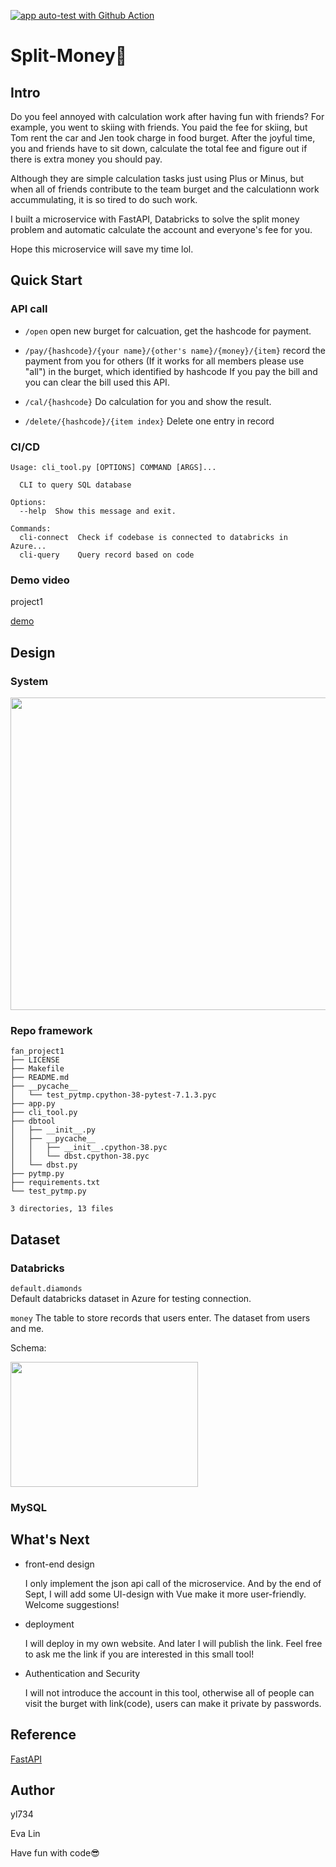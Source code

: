 [![app auto-test with Github Action](https://github.com/nogibjj/fan_project1/actions/workflows/apptest.yml/badge.svg)](https://github.com/nogibjj/fan_project1/actions/workflows/apptest.yml)


# Split-Money🤔

## Intro
Do you feel annoyed with calculation work after having fun with friends? For example, you went to skiing with friends. You paid the fee for skiing, but Tom rent the car and Jen took charge in food burget. After the joyful time, you and friends have to sit down, calculate the total fee and figure out if there is extra money you should pay. 

Although they are simple calculation tasks just using Plus or Minus, but when all of friends contribute to the team burget and the calculationn work accummulating, it is so tired to do such work. 

I built a microservice with FastAPI, Databricks to solve the split money problem and automatic calculate the account and everyone's fee for you. 

Hope this microservice will save my time lol. 

## Quick Start

### API call
- `/open`
  open new burget for calcuation, get the hashcode for payment.
  
- `/pay/{hashcode}/{your name}/{other's name}/{money}/{item}` 
  record the payment from you for others (If it works for all members please use "all") in the burget, which identified by hashcode
  If you pay the bill and you can clear the bill used this API. 
  
- `/cal/{hashcode}`
  Do calculation for you and show the result.

- `/delete/{hashcode}/{item index}`
  Delete one entry in record

### CI/CD
```shell
Usage: cli_tool.py [OPTIONS] COMMAND [ARGS]...

  CLI to query SQL database

Options:
  --help  Show this message and exit.

Commands:
  cli-connect  Check if codebase is connected to databricks in Azure...
  cli-query    Query record based on code
```
 
### Demo video

project1


[demo](https://ypve0vm4k0.feishu.cn/minutes/obcnihw2t945nlalry783595)



## Design
### System
 <img src="https://user-images.githubusercontent.com/26620662/190974371-8ce98923-e7de-4729-bb38-805b4b86ab3c.png" width = "600" height = "500" align=center />

### Repo framework
```shell
fan_project1
├── LICENSE
├── Makefile
├── README.md
├── __pycache__
│   └── test_pytmp.cpython-38-pytest-7.1.3.pyc
├── app.py
├── cli_tool.py
├── dbtool
│   ├── __init__.py
│   ├── __pycache__
│   │   ├── __init__.cpython-38.pyc
│   │   └── dbst.cpython-38.pyc
│   └── dbst.py
├── pytmp.py
├── requirements.txt
└── test_pytmp.py

3 directories, 13 files
```

## Dataset

### Databricks
`default.diamonds`  
Default databricks dataset in Azure for testing connection. 



`money` The table to store records that users enter. The dataset from users and me. 

Schema:

 <img src="https://user-images.githubusercontent.com/26620662/190969290-4b5d1d3f-a89c-488e-ae87-35b50ee810cf.png" width = "300" height = "200" align=center />


### MySQL


## What's Next
- front-end design

  I only implement the json api call of the microservice. And by the end of Sept, I will add some UI-design with Vue make it more user-friendly. Welcome suggestions!
  
- deployment

  I will deploy in my own website. And later I will publish the link. Feel free to ask me the link if you are interested in this small tool!

- Authentication and Security

  I will not introduce the account in this tool, otherwise all of people can visit the burget with link(code), users can make it private by passwords. 
  

## Reference
[FastAPI](https://fastapi.tiangolo.com/)

## Author
yl734

Eva Lin

Have fun with code😎

